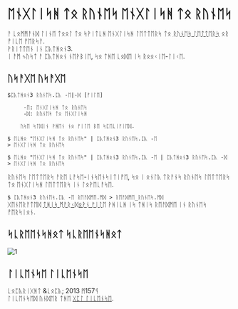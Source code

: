 ᛖᚾᚷᛚᛁᛋᚻ ᛏᛟ ᚱᚢᚾᛖᛋ  ᛖᚾᚷᛚᛁᛋᚻ ᛏᛟ ᚱᚢᚾᛖᛋ 
======================
ᚨ ᚳᛟᛗᛗᚨᚾᛞ ᛚᛁᚾᛖ ᛏᛟᛟᛚ ᛏᛟ ᛋᚹᛁᛏᚳᚻ ᛖᚾᚷᛚᛁᛋᚻ ᛚᛖᛏᛏᛖᚱᛋ ᛏᛟ [ᚱᚢᚾᛖᛋ ᛚᛖᛏᛏᛖᚱᛋ][ᚱᚢᚾᛖᛋ] ᛟᚱ ᚡᛁᚳᛖ ᚡᛖᚱᛋᚨ.  
ᚹᚱᛁᛏᛏᛖᚾ ᛁᚾ ᛈᚣᛏᚻᛟᚾ3.  
ᛁ ᚨᛗ ᛃᚢᛋᛏ ᚨ ᛈᚣᛏᚻᛟᚾ ᚾᛖᚹᛒᛁᛖ, ᛋᛟ ᛏᚻᛖ ᚳᛟᛞᛖ ᛁᛋ ᚱᛟᛟᚲᛁᛖ-ᛚᛁᚲᛖ.  

[ᚱᚢᚾᛖᛋ]: ᚻᛏᛏᛈ://ᛖᚾ.ᚹᛁᚲᛁᛈᛖᛞᛁᚨ.ᛟᚱᚷ/ᚹᛁᚲᛁ/ᚱᚢᚾᛖᛋ

ᚢᛋᚨᚷᛖ  ᚢᛋᚨᚷᛖ
------

```
$ᛈᚣᛏᚻᛟᚾ3 ᚱᚢᚾᛖᛋ.ᛈᚣ -ᛖ|-ᛞ [ᚠᛁᛚᛖ]

     -ᛖ: ᛖᚾᚷᛚᛁᛋᚻ ᛏᛟ ᚱᚢᚾᛖᛋ
     -ᛞ: ᚱᚢᚾᛖᛋ ᛏᛟ ᛖᚾᚷᛚᛁᛋᚻ

    ᚢᛋᛖ ᛋᛏᛞᛁᚾ ᚹᚻᛖᚾ ᚾᛟ ᚠᛁᛚᛖ ᛒᛖ ᛋᛈᛖᚳᛁᚠᛁᛖᛞ.
```

```
$ ᛖᚳᚻᛟ "ᛖᚾᚷᛚᛁᛋᚻ ᛏᛟ ᚱᚢᚾᛖᛋ" | ᛈᚣᛏᚻᛟᚾ3 ᚱᚢᚾᛖᛋ.ᛈᚣ -ᛖ
> ᛖᚾᚷᛚᛁᛋᚻ ᛏᛟ ᚱᚢᚾᛖᛋ
```

```
$ ᛖᚳᚻᛟ "ᛖᚾᚷᛚᛁᛋᚻ ᛏᛟ ᚱᚢᚾᛖᛋ" | ᛈᚣᛏᚻᛟᚾ3 ᚱᚢᚾᛖᛋ.ᛈᚣ -ᛖ | ᛈᚣᛏᚻᛟᚾ3 ᚱᚢᚾᛖᛋ.ᛈᚣ -ᛞ
> ᛖᚾᚷᛚᛁᛋᚻ ᛏᛟ ᚱᚢᚾᛖᛋ
```
ᚱᚢᚾᛖᛋ ᛚᛖᛏᛏᛖᚱᛋ ᚨᚱᛖ ᚳᚨᛋᛖ-ᛁᚾᛋᛖᚾᛋᛁᛏᛁᚡᛖ, ᛋᛟ ᛁ ᛟᚾᛚᚣ ᛏᚱᚨᚾᛋ ᚱᚢᚾᛖᛋ ᛚᛖᛏᛏᛖᚱᛋ ᛏᛟ ᛖᚾᚷᛚᛁᛋᚻ ᛚᛖᛏᛏᛖᚱᛋ ᛁᚾ ᛚᛟᚹᛖᚳᚨᛋᛖ.

`$ ᛈᚣᛏᚻᛟᚾ3 ᚱᚢᚾᛖᛋ.ᛈᚣ -ᛖ ᚱᛖᚨᛞᛗᛖ.ᛗᛞ > ᚱᛖᚨᛞᛗᛖ_ᚱᚢᚾᛖᛋ.ᛗᛞ`  
ᚷᛖᚾᛖᚱᚨᛏᛖᛞ [ᛏᚻᛁᛋ ᛗᚨᚱᚲᛞᛟᚹᚾ ᚠᛁᛚᛖ](ᛖᛪᚨᛗᛈᛚᛖᛋ/ᚱᛖᚨᛞᛗᛖ_ᚱᚢᚾᛖᛋ.ᛗᛞ) ᚹᚻᛁᚳᚻ ᛁᛋ ᛏᚻᛁᛋ ᚱᛖᚨᛞᛗᛖ ᛁᚾ ᚱᚢᚾᛖᛋ ᚡᛖᚱᛋᛁᛟᚾ.


ᛋᚳᚱᛖᛖᚾᛋᚻᛟᛏ   ᛋᚳᚱᛖᛖᚾᛋᚻᛟᛏ  
--------     
![1](ᚻᛏᛏᛈ://ᛁ.ᛁᛗᚷᚢᚱ.ᚳᛟᛗ/ᚢ2ᚱ07ᚹᚹ.ᛃᛈᚷ)



ᛚᛁᚳᛖᚾᛋᛖ  ᛚᛁᚳᛖᚾᛋᛖ
----------
ᚳᛟᛈᚣᚱᛁᚷᚻᛏ &ᚳᛟᛈᚣ; 2013 ᛗ157ᛩ  
ᛚᛁᚳᛖᚾᛋᛖᛞ ᚢᚾᛞᛖᚱ ᛏᚻᛖ [ᚷᛈᛚ ᛚᛁᚳᛖᚾᛋᛖ][ᚷᛈᛚ].

[ᚷᛈᛚ]: ᚻᛏᛏᛈ://ᚹᚹᚹ.ᚷᚾᚢ.ᛟᚱᚷ/ᛚᛁᚳᛖᚾᛋᛖᛋ/ᚷᛈᛚ.ᚻᛏᛗᛚ

